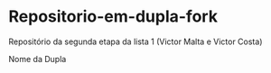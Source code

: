 # Repositorio-em-dupla-fork
Repositório da segunda etapa da lista 1 (Victor Malta e Victor Costa)

Nome da Dupla
